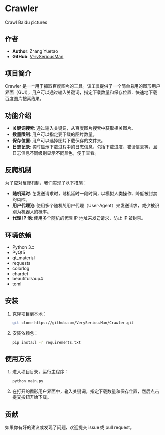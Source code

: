 # Crawler

Crawl Baidu pictures

## 作者

- **Author**: Zhang Yuetao
- **GitHub**: [VerySeriousMan](https://github.com/VerySeriousMan)


## 项目简介

Crawler 是一个用于抓取百度图片的工具。该工具提供了一个简单易用的图形用户界面（GUI），用户可以通过输入关键词，指定下载数量和保存位置，快速地下载百度图片搜索结果。


## 功能介绍

- **关键词搜索**: 通过输入关键词，从百度图片搜索中获取相关图片。
- **数量限制**: 用户可以指定要下载的图片数量。
- **保存位置**: 用户可以选择图片下载保存的文件夹。
- **日志记录**: 实时显示下载过程中的日志信息，包括下载进度、错误信息等，且日志信息不同级别显示不同颜色，便于查看。


## 反爬机制

为了应对反爬机制，我们实现了以下措施：

- **随机延时**: 在发送请求时，随机延时一段时间，以模拟人类操作，降低被封禁的风险。
- **用户代理池**: 使用多个随机的用户代理（User-Agent）来发送请求，减少被识别为机器人的概率。
- **代理 IP 池**: 使用多个随机的代理 IP 地址来发送请求，防止 IP 被封禁。


## 环境依赖

- Python 3.x
- PyQt5
- qt_material
- requests
- colorlog
- chardet
- beautifulsoup4
- toml


## 安装

1. 克隆项目到本地：

   ```bash
   git clone https://github.com/VerySeriousMan/Crawler.git
   
2. 安装依赖包：

   ```bash
   pip install -r requirements.txt


## 使用方法

1. 进入项目目录，运行主程序：

   ```bash
   python main.py
   
2. 在打开的图形用户界面中，输入关键词，指定下载数量和保存位置，然后点击提交按钮开始下载。


## 贡献
如果你有好的建议或发现了问题，欢迎提交 issue 或 pull request。
